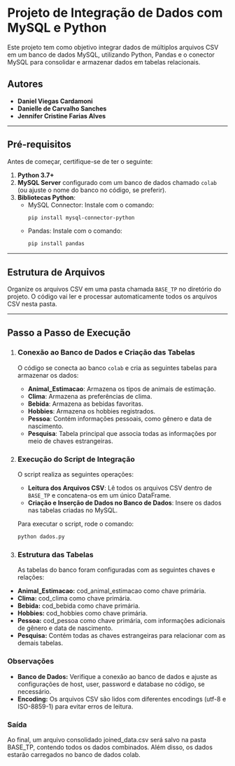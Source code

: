 # Projeto de Integração de Dados com MySQL e Python

Este projeto tem como objetivo integrar dados de múltiplos arquivos CSV em um banco de dados MySQL, utilizando Python, Pandas e o conector MySQL para consolidar e armazenar dados em tabelas relacionais.

## Autores
- **Daniel Viegas Cardamoni**
- **Danielle de Carvalho Sanches**
- **Jennifer Cristine Farias Alves**

---

## Pré-requisitos

Antes de começar, certifique-se de ter o seguinte:

1. **Python 3.7+**
2. **MySQL Server** configurado com um banco de dados chamado `colab` (ou ajuste o nome do banco no código, se preferir).
3. **Bibliotecas Python**:
   - MySQL Connector: Instale com o comando:
     ```bash
     pip install mysql-connector-python
     ```
   - Pandas: Instale com o comando:
     ```bash
     pip install pandas
     ```

---

## Estrutura de Arquivos

Organize os arquivos CSV em uma pasta chamada `BASE_TP` no diretório do projeto. O código vai ler e processar automaticamente todos os arquivos CSV nesta pasta.

---

## Passo a Passo de Execução

1. ### Conexão ao Banco de Dados e Criação das Tabelas

   O código se conecta ao banco `colab` e cria as seguintes tabelas para armazenar os dados:

   - **Animal_Estimacao**: Armazena os tipos de animais de estimação.
   - **Clima**: Armazena as preferências de clima.
   - **Bebida**: Armazena as bebidas favoritas.
   - **Hobbies**: Armazena os hobbies registrados.
   - **Pessoa**: Contém informações pessoais, como gênero e data de nascimento.
   - **Pesquisa**: Tabela principal que associa todas as informações por meio de chaves estrangeiras.

2. ### Execução do Script de Integração

   O script realiza as seguintes operações:
   
   - **Leitura dos Arquivos CSV**: Lê todos os arquivos CSV dentro de `BASE_TP` e concatena-os em um único DataFrame.
   - **Criação e Inserção de Dados no Banco de Dados**: Insere os dados nas tabelas criadas no MySQL.

   Para executar o script, rode o comando:

   ```bash
   python dados.py
   ```
3. ### Estrutura das Tabelas

    As tabelas do banco foram configuradas com as seguintes chaves e relações:

  - **Animal_Estimacao:** cod_animal_estimacao como chave primária.
  - **Clima:** cod_clima como chave primária.
  - **Bebida:** cod_bebida como chave primária.
  - **Hobbies:** cod_hobbies como chave primária.
  - **Pessoa:** cod_pessoa como chave primária, com informações adicionais de gênero e data de nascimento.
  - **Pesquisa:** Contém todas as chaves estrangeiras para relacionar com as demais tabelas.
  
  ### Observações
  
  - **Banco de Dados:** Verifique a conexão ao banco de dados e ajuste as configurações de host, user, password e database no código, se necessário.
  - **Encoding:** Os arquivos CSV são lidos com diferentes encodings (utf-8 e ISO-8859-1) para evitar erros de leitura.
  
  ### Saída
  Ao final, um arquivo consolidado joined_data.csv será salvo na pasta BASE_TP, contendo todos os dados combinados. Além disso, os dados estarão 
  carregados no banco de dados colab.
